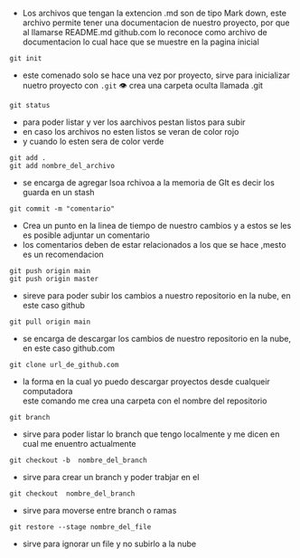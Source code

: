 * Los archivos que tengan la extencion .md son  de tipo Mark down,
    este archivo permite  tener una documentacion de nuestro proyecto, por que al llamarse  README.md github.com lo reconoce como archivo de
    documentacion lo  cual hace que se muestre en la pagina inicial
 
 ```
 git init
 ```
 - este comenado solo se hace una vez por  proyecto,  sirve para  inicializar nuetro proyecto  con ``.git``
 👁️ crea una carpeta oculta llamada .git
 
 
 ``
 git status
 ``
 - para poder listar y ver los aarchivos pestan listos para subir
 - en caso los archivos no esten listos se veran de color rojo
 - y cuando lo esten sera de color verde
 
 ```
 git add . 
 git add nombre_del_archivo
 ```
-  se encarga de  agregar lsoa rchivoa a la memoria de GIt  es decir los guarda en un stash
 
 ```
 git commit -m "comentario"
 ```
 
 - Crea un punto en la linea de tiempo   de nuestro cambios y  a estos se les es posible adjuntar un comentario 
 - los comentarios deben de estar relacionados a los que se hace ,mesto  es  un recomendacion
 
 ```
 git push origin main
 git push origin master
 ```
 
 - sireve para  poder subir los cambios a nuestro repositorio en la nube, en este caso  github


 ```  
 git pull origin main
```

 - se encarga de descargar los cambios de nuestro repositorio en la nube,  en este  caso github.com


```
git clone url_de_github.com
```
 - la forma en la cual yo puedo descargar proyectos  desde cualqueir computadora  
  este comando me crea una carpeta con el nombre del repositorio



 ```  
 git branch
 ```

 - sirve para poder listar lo branch que tengo localmente y  me dicen en cual me enuentro actualmente


 ```
 git checkout -b  nombre_del_branch
 ```

 - sirve para crear un branch  y poder trabjar en el 

 ``` 
 git checkout  nombre_del_branch
 ```
  - sirve para  moverse entre  branch  o ramas

  ```
  git restore --stage nombre_del_file
```
 - sirve para  ignorar un file  y no subirlo a la nube
 
  

  
